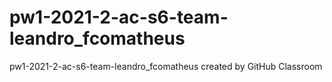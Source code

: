 # pw1-2021-2-ac-s6-team-leandro_fcomatheus
pw1-2021-2-ac-s6-team-leandro_fcomatheus created by GitHub Classroom
